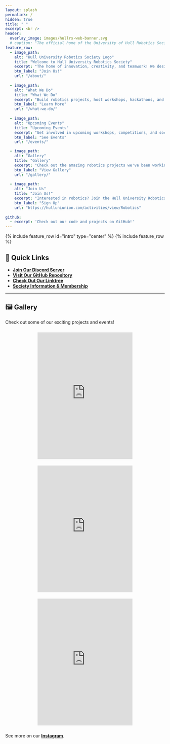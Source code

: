 ```yaml
---
layout: splash
permalink: /
hidden: true
title: " "
excerpt: <br />
header:
  overlay_image: images/hullrs-web-banner.svg
  # caption: "The official home of the University of Hull Robotics Society"
feature_row:
  - image_path: 
    alt: "Hull University Robotics Society Logo"
    title: "Welcome to Hull University Robotics Society"
    excerpt: "The home of innovation, creativity, and teamwork! We design, build, and run exciting robotics projects."
    btn_label: "Join Us!"
    url: "/about/"
  
  - image_path: 
    alt: "What We Do"
    title: "What We Do"
    excerpt: "Build robotics projects, host workshops, hackathons, and competitions for all skill levels."
    btn_label: "Learn More"
    url: "/what-we-do/"
  
  - image_path: 
    alt: "Upcoming Events"
    title: "Upcoming Events"
    excerpt: "Get involved in upcoming workshops, competitions, and social events!"
    btn_label: "See Events"
    url: "/events/"

  - image_path: 
    alt: "Gallery"
    title: "Gallery"
    excerpt: "Check out the amazing robotics projects we've been working on!"
    btn_label: "View Gallery"
    url: "/gallery/"
  
  - image_path: 
    alt: "Join Us"
    title: "Join Us!"
    excerpt: "Interested in robotics? Join the Hull University Robotics Society today!"
    btn_label: "Sign Up"
    url: "https://hulluniunion.com/activities/view/Robotics"
  
github:
  - excerpt: 'Check out our code and projects on GitHub!'
---
```

{% include feature_row id="intro" type="center" %}
{% include feature_row %}

## 🔗 Quick Links  
- [**Join Our Discord Server**](https://discord.gg/DaNcZb7zvd)  
- [**Visit Our GitHub Repository**](https://github.com/Hull-Robotics-Society)  
- [**Check Out Our Linktree**](https://www.linktr.ee/HU_RS)  
- [**Society Information & Membership**](https://hulluniunion.com/activities/view/Robotics)  

---

## 🖼️ Gallery  
Check out some of our exciting projects and events!  
<div style="text-align: center;">
  <iframe 
    src="https://www.instagram.com/p/C-_BLd3utZe/embed"
    width="300" 
    height="400" 
    frameborder="0" 
    scrolling="no" 
    allowtransparency="true" 
    style="margin: 10px;">
  </iframe>
  <iframe 
    src="https://www.instagram.com/p/DDZYD4RuAYt/embed"
    width="300" 
    height="400" 
    frameborder="0" 
    scrolling="no" 
    allowtransparency="true" 
    style="margin: 10px;">
  </iframe>
  <iframe 
    src="https://www.instagram.com/p/DDj5TVotKq-/embed"
    width="300" 
    height="400" 
    frameborder="0" 
    scrolling="no" 
    allowtransparency="true" 
    style="margin: 10px;">
  </iframe>
</div>


See more on our [**Instagram**](https://instagram.com/hull_rs).
